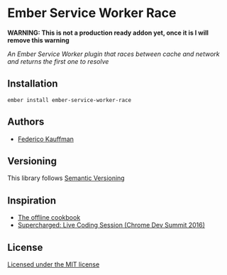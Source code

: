 # Ember Service Worker Race

**WARNING: This is not a production ready addon yet, once it is I will remove
this warning**

_An Ember Service Worker plugin that races between cache and network and
returns the first one to resolve_

## Installation

```
ember install ember-service-worker-race
```

## Authors

* [Federico Kauffman](http://github.com/fedekau)

## Versioning

This library follows [Semantic Versioning](http://semver.org)

## Inspiration
  * [The offline cookbook](https://jakearchibald.com/2014/offline-cookbook/)
  * [Supercharged: Live Coding Session (Chrome Dev Summit 2016)](https://www.youtube.com/watch?v=X8EQSy-ajo4)

## License

[Licensed under the MIT license](http://www.opensource.org/licenses/mit-license.php)
